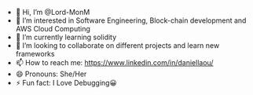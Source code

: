 - 👋 Hi, I’m @Lord-MonM
- 👀 I’m interested in Software Engineering, Block-chain development and AWS Cloud Computing 
- 🌱 I’m currently learning solidity
- 💞️ I’m looking to collaborate on different projects and learn new frameworks
- 📫 How to reach me: https://www.linkedin.com/in/daniellaou/
- 😄 Pronouns: She/Her
- ⚡ Fun fact: I Love Debugging😀

<!---
Lord-MonM/Lord-MonM is a ✨ special ✨ repository because its `README.md` (this file) appears on your GitHub profile.
You can click the Preview link to take a look at your changes.
--->
